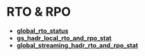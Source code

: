 # RTO & RPO<a name="ZH-CN_TOPIC_0000001196068077"></a>

-   **[global\_rto\_status](global_rto_status.md)**
-   **[gs_hadr_local_rto_and_rpo_stat](gs_hadr_local_rto_and_rpo_stat.md)**
-   **[global_streaming_hadr_rto_and_rpo_stat](global_streaming_hadr_rto_and_rpo_stat.md)**
